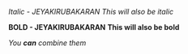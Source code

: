 *Italic - JEYAKIRUBAKARAN*
_This will also be italic_

**BOLD - JEYAKIRUBAKARAN**
__This will also be bold__

_You **can** combine them_
